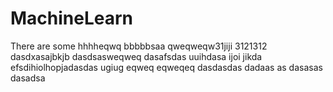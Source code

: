 # MachineLearn
There are some
hhhheqwq
bbbbbsaa
qweqweqw31jiji
3121312
dasdxasajbkjb
dasdsasweqweq
dasafsdas
uuihdasa
ijoi
jikda
efsdihiolhopjadasdas
ugiug
eqweq
eqweqeq
dasdasdas
dadaas
as
dasasas
dasadsa

